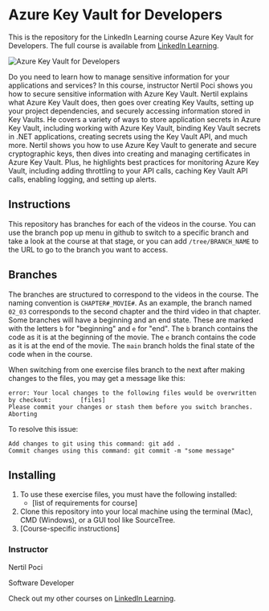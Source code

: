# Azure Key Vault for Developers
This is the repository for the LinkedIn Learning course Azure Key Vault for Developers. The full course is available from [LinkedIn Learning][lil-course-url].

![Azure Key Vault for Developers][lil-thumbnail-url] 

Do you need to learn how to manage sensitive information for your applications and services? In this course, instructor Nertil Poci shows you how to secure sensitive information with Azure Key Vault. Nertil explains what Azure Key Vault does, then goes over creating Key Vaults, setting up your project dependencies, and securely accessing information stored in Key Vaults. He covers a variety of ways to store application secrets in Azure Key Vault, including working with Azure Key Vault, binding Key Vault secrets in .NET applications, creating secrets using the Key Vault API, and much more.  Nertil shows you how to use Azure Key Vault to generate and secure cryptographic keys, then dives into creating and managing certificates in Azure Key Vault. Plus, he highlights best practices for monitoring Azure Key Vault, including adding throttling to your API calls, caching Key Vault API calls, enabling logging, and setting up alerts.

## Instructions
This repository has branches for each of the videos in the course. You can use the branch pop up menu in github to switch to a specific branch and take a look at the course at that stage, or you can add `/tree/BRANCH_NAME` to the URL to go to the branch you want to access.

## Branches
The branches are structured to correspond to the videos in the course. The naming convention is `CHAPTER#_MOVIE#`. As an example, the branch named `02_03` corresponds to the second chapter and the third video in that chapter. 
Some branches will have a beginning and an end state. These are marked with the letters `b` for "beginning" and `e` for "end". The `b` branch contains the code as it is at the beginning of the movie. The `e` branch contains the code as it is at the end of the movie. The `main` branch holds the final state of the code when in the course.

When switching from one exercise files branch to the next after making changes to the files, you may get a message like this:

    error: Your local changes to the following files would be overwritten by checkout:        [files]
    Please commit your changes or stash them before you switch branches.
    Aborting

To resolve this issue:
	
    Add changes to git using this command: git add .
	Commit changes using this command: git commit -m "some message"

## Installing
1. To use these exercise files, you must have the following installed:
	- [list of requirements for course]
2. Clone this repository into your local machine using the terminal (Mac), CMD (Windows), or a GUI tool like SourceTree.
3. [Course-specific instructions]


### Instructor

Nertil Poci 
                            
Software Developer

                            

Check out my other courses on [LinkedIn Learning](https://www.linkedin.com/learning/instructors/nertil-poci).

[lil-course-url]: https://www.linkedin.com/learning/azure-key-vault-for-developers?dApp=59033956
[lil-thumbnail-url]: https://cdn.lynda.com/course/3086617/3086617-1666634981132-16x9.jpg
